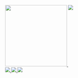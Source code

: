 <a href="#">
  <img height="200" style="pointer-events: none;" src="https://readme-eta-three.vercel.app/api/?username=ReverseSacle&show_icons=true&include_all_commits=true&exclude_repo=ReadMe&bg_color=30,e96443,904e95&title_color=fff&text_color=fff&icon_color=ffe6fa" />
</a>
<a href="#">
  <img align="top" style="pointer-events: none;" src="https://readme-eta-three.vercel.app/api/top-langs/?username=ReverseSacle&langs_count=10&layout=compact&exclude_repo=ReadMe,ReverseSacle.github.io,_MiniValine&hide=CMake,Shell,Cuda,Makefile" />
  <br/>
  <img style="pointer-events: none;" src="https://img.shields.io/badge/-C-192133?style=flat-square&logo=c&logoColor=white" />
  <img style="pointer-events: none;" src="https://img.shields.io/badge/-Python-192133?style=flat-square&logo=python&logoColor=white" />
  <img style="pointer-events: none;" src="https://img.shields.io/badge/-Rust-192133?style=flat-square&logo=Rust&logoColor=white" />
</a>
